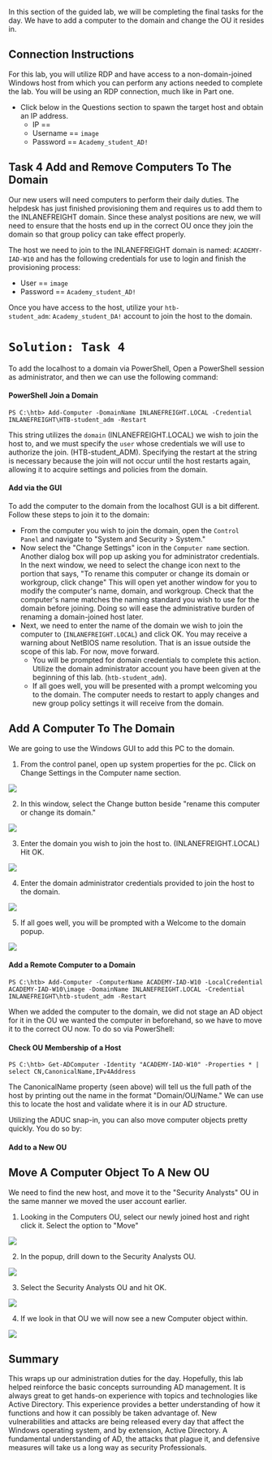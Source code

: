 In this section of the guided lab, we will be completing the final tasks for the day. We have to add a computer to the domain and change the OU it resides in.

## Connection Instructions

For this lab, you will utilize RDP and have access to a non-domain-joined Windows host from which you can perform any actions needed to complete the lab. You will be using an RDP connection, much like in Part one.

-   Click below in the Questions section to spawn the target host and obtain an IP address.
    -   IP ==
    -   Username == `image`
    -   Password == `Academy_student_AD!`

## Task 4 Add and Remove Computers To The Domain

Our new users will need computers to perform their daily duties. The helpdesk has just finished provisioning them and requires us to add them to the INLANEFREIGHT domain. Since these analyst positions are new, we will need to ensure that the hosts end up in the correct OU once they join the domain so that group policy can take effect properly.

The host we need to join to the INLANEFREIGHT domain is named: `ACADEMY-IAD-W10` and has the following credentials for use to login and finish the provisioning process:

-   User == `image`
-   Password == `Academy_student_AD!`

Once you have access to the host, utilize your `htb-student_adm`: `Academy_student_DA!` account to join the host to the domain.

# `Solution: Task 4`

To add the localhost to a domain via PowerShell, Open a PowerShell session as administrator, and then we can use the following command:

#### PowerShell Join a Domain

```powershell-session
PS C:\htb> Add-Computer -DomainName INLANEFREIGHT.LOCAL -Credential INLANEFREIGHT\HTB-student_adm -Restart
```

This string utilizes the `domain` (INLANEFREIGHT.LOCAL) we wish to join the host to, and we must specify the `user` whose credentials we will use to authorize the join. (HTB-student_ADM). Specifying the restart at the string is necessary because the join will not occur until the host restarts again, allowing it to acquire settings and policies from the domain.

#### Add via the GUI

To add the computer to the domain from the localhost GUI is a bit different. Follow these steps to join it to the domain:

-   From the computer you wish to join the domain, open the `Control Panel` and navigate to "System and Security > System."
-   Now select the "Change Settings" icon in the `Computer name` section. Another dialog box will pop up asking you for administrator credentials. In the next window, we need to select the change icon next to the portion that says, "To rename this computer or change its domain or workgroup, click change" This will open yet another window for you to modify the computer's name, domain, and workgroup. Check that the computer's name matches the naming standard you wish to use for the domain before joining. Doing so will ease the administrative burden of renaming a domain-joined host later.
-   Next, we need to enter the name of the domain we wish to join the computer to (`INLANEFREIGHT.LOCAL`) and click OK. You may receive a warning about NetBIOS name resolution. That is an issue outside the scope of this lab. For now, move forward.
    -   You will be prompted for domain credentials to complete this action. Utilize the domain administrator account you have been given at the beginning of this lab. (`htb-student_adm`).
    -   If all goes well, you will be presented with a prompt welcoming you to the domain. The computer needs to restart to apply changes and new group policy settings it will receive from the domain.

## Add A Computer To The Domain

We are going to use the Windows GUI to add this PC to the domain.

1. From the control panel, open up system properties for the pc. Click on Change Settings in the Computer name section.

![](https://academy.hackthebox.com/storage/modules/74/join-domain1.png)

2. In this window, select the Change button beside "rename this computer or change its domain."

![](https://academy.hackthebox.com/storage/modules/74/join-domain2.png)

3. Enter the domain you wish to join the host to. (INLANEFREIGHT.LOCAL) Hit OK.

![](https://academy.hackthebox.com/storage/modules/74/join-domain3.png)

4. Enter the domain administrator credentials provided to join the host to the domain.

![](https://academy.hackthebox.com/storage/modules/74/join-domain4.png)

5. If all goes well, you will be prompted with a Welcome to the domain popup.

![](https://academy.hackthebox.com/storage/modules/74/join-domain5.png)

#### Add a Remote Computer to a Domain

```powershell-session
PS C:\htb> Add-Computer -ComputerName ACADEMY-IAD-W10 -LocalCredential ACADEMY-IAD-W10\image -DomainName INLANEFREIGHT.LOCAL -Credential INLANEFREIGHT\htb-student_adm -Restart
```

When we added the computer to the domain, we did not stage an AD object for it in the OU we wanted the computer in beforehand, so we have to move it to the correct OU now. To do so via PowerShell:

#### Check OU Membership of a Host

```powershell-session
PS C:\htb> Get-ADComputer -Identity "ACADEMY-IAD-W10" -Properties * | select CN,CanonicalName,IPv4Address
```

The CanonicalName property (seen above) will tell us the full path of the host by printing out the name in the format "Domain/OU/Name." We can use this to locate the host and validate where it is in our AD structure.

Utilizing the ADUC snap-in, you can also move computer objects pretty quickly. You do so by:

#### Add to a New OU

## Move A Computer Object To A New OU

We need to find the new host, and move it to the "Security Analysts" OU in the same manner we moved the user account earlier.

1. Looking in the Computers OU, select our newly joined host and right click it. Select the option to "Move"

![](https://academy.hackthebox.com/storage/modules/74/moveou1.png)

2. In the popup, drill down to the Security Analysts OU.

![](https://academy.hackthebox.com/storage/modules/74/moveou2.png)

3. Select the Security Analysts OU and hit OK.

![](https://academy.hackthebox.com/storage/modules/74/moveou3.png)

4. If we look in that OU we will now see a new Computer object within.

![](https://academy.hackthebox.com/storage/modules/74/moveou4.png)

## Summary

This wraps up our administration duties for the day. Hopefully, this lab helped reinforce the basic concepts surrounding AD management. It is always great to get hands-on experience with topics and technologies like Active Directory. This experience provides a better understanding of how it functions and how it can possibly be taken advantage of. New vulnerabilities and attacks are being released every day that affect the Windows operating system, and by extension, Active Directory. A fundamental understanding of AD, the attacks that plague it, and defensive measures will take us a long way as security Professionals.